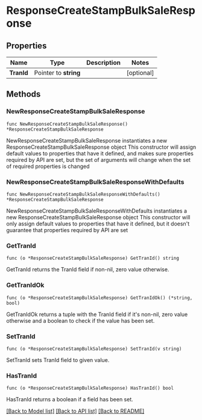 # ResponseCreateStampBulkSaleResponse

## Properties

Name | Type | Description | Notes
------------ | ------------- | ------------- | -------------
**TranId** | Pointer to **string** |  | [optional] 

## Methods

### NewResponseCreateStampBulkSaleResponse

`func NewResponseCreateStampBulkSaleResponse() *ResponseCreateStampBulkSaleResponse`

NewResponseCreateStampBulkSaleResponse instantiates a new ResponseCreateStampBulkSaleResponse object
This constructor will assign default values to properties that have it defined,
and makes sure properties required by API are set, but the set of arguments
will change when the set of required properties is changed

### NewResponseCreateStampBulkSaleResponseWithDefaults

`func NewResponseCreateStampBulkSaleResponseWithDefaults() *ResponseCreateStampBulkSaleResponse`

NewResponseCreateStampBulkSaleResponseWithDefaults instantiates a new ResponseCreateStampBulkSaleResponse object
This constructor will only assign default values to properties that have it defined,
but it doesn't guarantee that properties required by API are set

### GetTranId

`func (o *ResponseCreateStampBulkSaleResponse) GetTranId() string`

GetTranId returns the TranId field if non-nil, zero value otherwise.

### GetTranIdOk

`func (o *ResponseCreateStampBulkSaleResponse) GetTranIdOk() (*string, bool)`

GetTranIdOk returns a tuple with the TranId field if it's non-nil, zero value otherwise
and a boolean to check if the value has been set.

### SetTranId

`func (o *ResponseCreateStampBulkSaleResponse) SetTranId(v string)`

SetTranId sets TranId field to given value.

### HasTranId

`func (o *ResponseCreateStampBulkSaleResponse) HasTranId() bool`

HasTranId returns a boolean if a field has been set.


[[Back to Model list]](../README.md#documentation-for-models) [[Back to API list]](../README.md#documentation-for-api-endpoints) [[Back to README]](../README.md)


